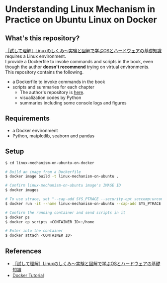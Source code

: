 # Understanding Linux Mechanism in Practice on Ubuntu Linux on Docker

## What's this repository?
[［試して理解］Linuxのしくみ～実験と図解で学ぶOSとハードウェアの基礎知識](https://gihyo.jp/book/2018/978-4-7741-9607-7) requires a Linux environment.  
I provide a Dockerfile to invoke commands and scripts in the book, even though the author **doesn't recommend** trying on virtual environments.  
This repository contains the following.
 - a Dockerfile to invoke commands in the book
 - scripts and summaries for each chapter
   - The author's repository is [here](https://github.com/satoru-takeuchi/linux-in-practice/).
   - visualization codes by Python
   - summaries including some console logs and figures

## Requirements
- a Docker environment
- Python, matplotlib, seaborn and pandas

## Setup
```bash
$ cd linux-mechanism-on-ubuntu-on-docker

# Build an image from a Dockerfile
$ docker image build -t linux-mechanism-on-ubuntu .

# Confirm linux-mechanism-on-ubuntu image's IMAGE ID
$ docker images

# To use strace, set "--cap-add SYS_PTRACE --security-opt seccomp:unconfined"
$ docker run -it --name linux-mechanism-on-ubuntu --cap-add SYS_PTRACE --security-opt seccomp:unconfined <IMAGE ID>

# Confirm the running container and send scripts in it
$ docker ps
$ docker cp scripts <CONTAINER ID>:/home

# Enter into the container
$ docker attach <CONTAINER ID>
```

## References
- [［試して理解］Linuxのしくみ～実験と図解で学ぶOSとハードウェアの基礎知識](https://gihyo.jp/book/2018/978-4-7741-9607-7)
- [Docker Tutorial](http://docs.docker.jp/get-started/toc.html)